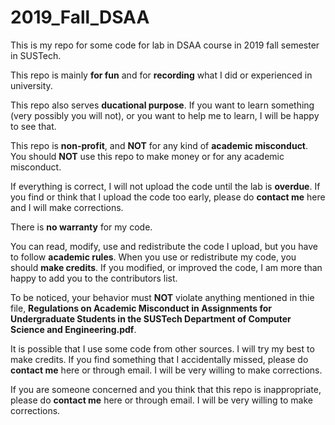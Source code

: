 # 2019_Fall_DSAA
This is my repo for some code for lab in DSAA course in 2019 fall semester in SUSTech.

This repo is mainly **for fun** and for **recording** what I did or experienced in university.

This repo also serves **ducational purpose**. If you want to learn something (very possibly you will not), or you want to help me to learn, I will be happy to see that.

This repo is **non-profit**, and **NOT** for any kind of **academic misconduct**. You should **NOT** use this repo to make money or for any academic misconduct.

If everything is correct, I will not upload the code until the lab is **overdue**. If you find or think that I upload the code too early, please do **contact me** here and I will make corrections.

There is **no warranty** for my code.

You can read, modify, use and redistribute the code I upload, but you have to follow **academic rules**. When you use or redistribute my code, you should **make credits**. If you modified, or improved the code, I am more than happy to add you to the contributors list.

To be noticed, your behavior must **NOT** violate anything mentioned in thie file, **Regulations on Academic Misconduct in Assignments for Undergraduate Students in the SUSTech Department of Computer Science and Engineering.pdf**.

It is possible that I use some code from other sources. I will try my best to make credits. If you find something that I accidentally missed, please do **contact me** here or through email. I will be very willing to make corrections.

If you are someone concerned and you think that this repo is inappropriate, please do **contact me** here or through email. I will be very willing to make corrections.
